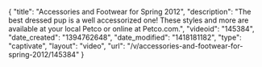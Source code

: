{
    "title": "Accessories and Footwear for Spring 2012",
    "description": "The best dressed pup is a well accessorized one! These styles and more are available at your local Petco or online at Petco.com.",
    "videoid": "145384",
    "date_created": "1394762648",
    "date_modified": "1418181182",
    "type": "captivate",
    "layout": "video",
    "url": "\/v\/accessories-and-footwear-for-spring-2012\/145384"
}